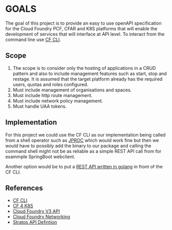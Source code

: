 # GOALS

The goal of this project is to provide an easy to use openAPI specification for the Cloud Foundry PCF, CFAR 
and K8S platforms that will enable the development of services that will interface at API level. To interact from the
command line use [CF CLI](https://github.com/cloudfoundry/cli).

## Scope
1. The scope is to consider only the hosting of applications in a CRUD pattern and also to include
management features such as start, stop and restage. It is assumed that the target platform already
has the required users, quotas and roles configured.
2. Must include management of organisations and spaces.
3. Must include http route management.
4. Must include network policy management.
5. Must handle UAA tokens.

## Implementation

For this project we could use the CF CLI as our implementation being called from a shell operator
such as [JPROC](https://github.com/fleipold/jproc) which would work fine but then we would have to
possibly add the binary to our package and calling the command shell might not be as reliable as a
simple REST API call from for exammple SpringBoot webclient.

Another option would be to put a [REST API written in golang](https://nordicapis.com/7-frameworks-to-build-a-rest-api-in-go/) in front of the CF CLI. 

## References
* [CF CLI](https://github.com/cloudfoundry/cli)
* [CF 4 K8S](https://cf-for-k8s.io/docs/)
* [Cloud Foundry V3 API](http://v3-apidocs.cloudfoundry.org/version/3.114.0/index.html)
* [Cloud Foundry Networking](https://github.com/cloudfoundry/cf-networking-release)
* [Stratos API Defintion](https://raw.githubusercontent.com/cloudfoundry/stratos/master/docs/apiDefinition.json)
